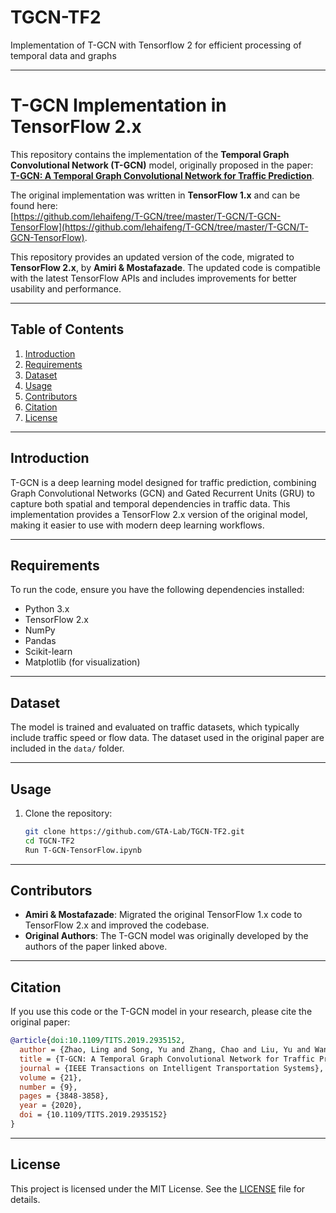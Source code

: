 # TGCN-TF2

Implementation of T-GCN with Tensorflow 2 for efficient processing of temporal data and graphs

---

# T-GCN Implementation in TensorFlow 2.x

This repository contains the implementation of the **Temporal Graph Convolutional Network (T-GCN)** model, originally proposed in the paper:  
**[T-GCN: A Temporal Graph Convolutional Network for Traffic Prediction](https://ieeexplore.ieee.org/document/8809901)**.  

The original implementation was written in **TensorFlow 1.x** and can be found here:  
[https://github.com/lehaifeng/T-GCN/tree/master/T-GCN/T-GCN-TensorFlow](https://github.com/lehaifeng/T-GCN/tree/master/T-GCN/T-GCN-TensorFlow).  

This repository provides an updated version of the code, migrated to **TensorFlow 2.x**, by **Amiri & Mostafazade**. The updated code is compatible with the latest TensorFlow APIs and includes improvements for better usability and performance.

---

## Table of Contents
1. [Introduction](#introduction)
2. [Requirements](#requirements)
3. [Dataset](#dataset)
4. [Usage](#usage)
5. [Contributors](#contributors)
6. [Citation](#citation)
7. [License](#license)

---

## Introduction
T-GCN is a deep learning model designed for traffic prediction, combining Graph Convolutional Networks (GCN) and Gated Recurrent Units (GRU) to capture both spatial and temporal dependencies in traffic data. This implementation provides a TensorFlow 2.x version of the original model, making it easier to use with modern deep learning workflows.

---

## Requirements
To run the code, ensure you have the following dependencies installed:
- Python 3.x
- TensorFlow 2.x
- NumPy
- Pandas
- Scikit-learn
- Matplotlib (for visualization)

---

## Dataset
The model is trained and evaluated on traffic datasets, which typically include traffic speed or flow data. The dataset used in the original paper are included in the `data/` folder.

---

## Usage
1. Clone the repository:
   ```bash
   git clone https://github.com/GTA-Lab/TGCN-TF2.git
   cd TGCN-TF2
   Run T-GCN-TensorFlow.ipynb
---

## Contributors
- **Amiri & Mostafazade**: Migrated the original TensorFlow 1.x code to TensorFlow 2.x and improved the codebase.  
- **Original Authors**: The T-GCN model was originally developed by the authors of the paper linked above.

---

## Citation
If you use this code or the T-GCN model in your research, please cite the original paper:
```bibtex
@article{doi:10.1109/TITS.2019.2935152,
  author = {Zhao, Ling and Song, Yu and Zhang, Chao and Liu, Yu and Wang, Pu and Lin, Tao and Deng, Min and Li, Haifeng},
  title = {T-GCN: A Temporal Graph Convolutional Network for Traffic Prediction},
  journal = {IEEE Transactions on Intelligent Transportation Systems},
  volume = {21},
  number = {9},
  pages = {3848-3858},
  year = {2020},
  doi = {10.1109/TITS.2019.2935152}
}
```

---

## License
This project is licensed under the MIT License. See the [LICENSE](LICENSE) file for details.